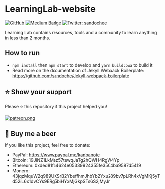 # LearningLab-website

[![GitHub](https://img.shields.io/github/license/mashape/apistatus.svg)](/LICENSE)
[![Medium Badge](https://badgen.net/badge/icon/medium?icon=medium&label)](https://medium.com/learning-lab)
[![Twitter: sandochee](https://img.shields.io/twitter/follow/sandochee.svg?style=social)](https://twitter.com/sandochee)

Learning Lab contains resources, tools and a community to learn anything in less than 2 months.

## How to run

- `npm install` then `npm start` to develop and `yarn build:pwa` to build it
- Read more on the documentation of Jekyll Webpack Boilerplate: https://github.com/sandoche/Jekyll-webpack-boilerplate

## ⭐️ Show your support

Please ⭐️ this repository if this project helped you!

<a href="https://www.patreon.com/sandoche">[![patreon.png](https://c5.patreon.com/external/logo/become_a_patron_button.png)](https://www.patreon.com/sandoche)</a>

## 🍺 Buy me a beer

If you like this project, feel free to donate:

- PayPal: https://www.paypal.me/kanbanote
- Bitcoin: 19JiNZ1LkMaz57tewqJaTg2hQWH4RgW4Yp
- Ethereum: 0xded81fa4624e05339924355fe3504ba9587d5419
- Monero: 43jqzMquW2q989UKSrB2YbeffhmJhbYb2Yxu289bv7pLRh4xVgMKj5yTd52iL6x1dvCYs9ERg5biHYxMjGkpSTs6S2jMyJn
